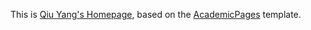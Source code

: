 This is [Qiu Yang's Homepage](https://qiuyang50.github.io/), based on the [AcademicPages](https://github.com/academicpages/academicpages.github.io) template.
